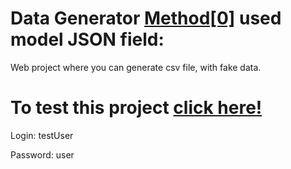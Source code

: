 # Data Generator [Method[0]](https://github.com/Skivel/Data_Generator/tree/master) used model JSON field:

Web project where you can generate csv file, with fake data.

# To test this project [click here!](https://skivel.pythonanywhere.com/)

Login: testUser

Password: user
